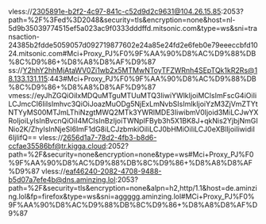 
<!---
Amerim16/Amerim16 is a ✨ special ✨ repository because its `README.md` (this file) appears on your GitHub profile.
You can click the Preview link to take a look at your changes.
--->
vless://2305891e-b2f2-4c97-841c-c52d9d2c9631@104.26.15.85:2053?path=%2F%3Fed%3D2048&security=tls&encryption=none&host=nl-5d9b35039774515ef5a023ac9f0333dddffd.mitsonic.com&type=ws&sni=transaction-24385b2fdde5059057d092719877602e24a85e24fd2e6feb0e79eeeccbfd1024.mitsonic.com#Mci+Proxy_PJ%F0%9F%AA%90%D8%AC%D9%88%DB%8C%D9%86+%D8%A8%D8%AF%D9%87
ss://Y2hhY2hhMjAtaWV0Zi1wb2x5MTMwNToyTFZWRnh4SEpTQk1kR2Rs@18.133.131.115:443#Mci+Proxy_PJ%F0%9F%AA%90%D8%AC%D9%88%DB%8C%D9%86+%D8%A8%D8%AF%D9%87
vmess://eyJhZGQiOiIxMDQuMTguMTUuMTQ3IiwiYWlkIjoiMCIsImFscG4iOiIiLCJmcCI6IiIsImhvc3QiOiJoazMuODg5NjExLmNvbSIsImlkIjoiYzM3ZjVmZTYtNTYyMS00MTJmLThiNzgtMWQ2MTk3YWRlMDE3IiwibmV0Ijoid3MiLCJwYXRoIjoiLyIsInBvcnQiOiI4MCIsInBzIjoiTWNpIFByb3h5X1BK8J+qkNis2YjbjNmGINio2K/ZhyIsInNjeSI6ImF1dG8iLCJzbmkiOiIiLCJ0bHMiOiIiLCJ0eXBlIjoiIiwidiI6IjIifQ==
vless://2656d1a7-78d2-4fb3-b8d6-ccfae35586bf@tr.kigga.cloud:2052?path=%2F&security=none&encryption=none&type=ws#Mci+Proxy_PJ%F0%9F%AA%90%D8%AC%D9%88%DB%8C%D9%86+%D8%A8%D8%AF%D9%87
vless://eaf46240-2082-4708-9488-b5d07a7efe4b@dns.aminzing.lol:2053?path=%2F&security=tls&encryption=none&alpn=h2,http/1.1&host=de.aminzing.lol&fp=firefox&type=ws&sni=aggggg.aminzing.lol#MCi+Proxy_PJ%F0%9F%AA%90%D8%AC%D9%88%DB%8C%D9%86+%D8%A8%D8%AF%D9%87
